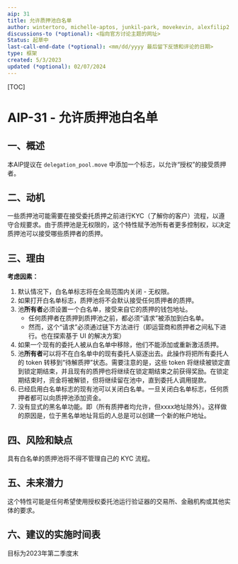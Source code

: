 ```yaml
---
aip: 31
title: 允许质押池白名单
author: wintertoro, michelle-aptos, junkil-park, movekevin, alexfilip2
discussions-to (*optional): <指向官方讨论主题的网址>
Status: 起草中
last-call-end-date (*optional): <mm/dd/yyyy 最后留下反馈和评论的日期>
type: 框架
created: 5/3/2023
updated (*optional): 02/07/2024
---
```


[TOC]

# AIP-31 - 允许质押池白名单

## 一、概述

本AIP提议在 `delegation_pool.move` 中添加一个标志，以允许“授权”的接受质押者。



## 二、动机

一些质押池可能需要在接受委托质押之前进行KYC（了解你的客户）流程，以遵守合规要求。由于质押池是无权限的，这个特性赋予池所有者更多控制权，以决定质押池可以接受哪些质押者的质押。



## 三、理由

**考虑因素：**

1. 默认情况下，白名单标志将在全局范围内关闭 - 无权限。
2. 如果打开白名单标志，质押池将不会默认接受任何质押者的质押。
3. 池**所有者**必须设置一个白名单，接受来自它的质押的钱包地址。
   - 任何质押者在质押到质押池之前，都必须“请求”被添加到白名单。
   - 然而，这个“请求”必须通过链下方法进行（即运营商和质押者之间私下进行。也在探索基于 UI 的解决方案）
4. 如果一个现有的委托人被从白名单中移除，他们不能添加或重新激活质押。
5. 池**所有者**可以将不在白名单中的现有委托人驱逐出去。此操作将把所有委托人的 token 转移到“待解质押”状态。需要注意的是，这些 token 将继续被锁定直到锁定期结束，并且现有的质押也将继续在锁定期结束之前获得奖励。在锁定期结束时，资金将被解锁，但将继续留在池中，直到委托人调用提款。
6. 已经启用白名单标志的现有池可以关闭白名单。一旦关闭白名单标志，任何质押者都可以向质押池添加资金。
7. 没有显式的黑名单功能。即（所有质押者均允许，但xxxx地址除外）。这样做的原因是，位于黑名单地址背后的人总是可以创建一个新的帐户地址。



## 四、风险和缺点

具有白名单的质押池将不得不管理自己的 KYC 流程。



## 五、未来潜力

这个特性可能是任何希望使用授权委托池运行验证器的交易所、金融机构或其他实体的要求。



## 六、建议的实施时间表

目标为2023年第二季度末
